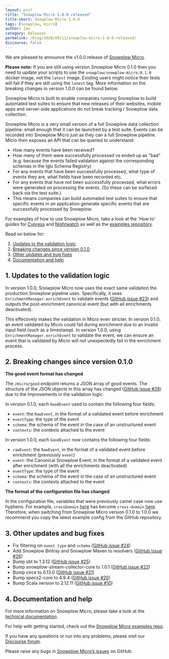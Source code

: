 ```yaml
---
layout: post
title: "Snowplow Micro 1.0.0 released"
title-short: Snowplow Micro 1.0.0
tags: [snowplow, micro]
author: Ian
category: Releases
permalink: /blog/2020/09/11/snowplow-micro-1-0-0-released/
discourse: false
---
```


We are pleased to announce the v1.0.0 release of [Snowplow Micro](https://github.com/snowplow-incubator/snowplow-micro#snowplow-micro).

__Please note:__ If you are still using version Snowplow Micro 0.1.0 then you need to update your scripts to use the `snowplow/snowplow-micro:0.1.0` docker image, not the `latest` image. Existing users might notice their tests will fail if they are still using the `latest` tag. More information on the breaking changes in version 1.0.0 can be found below.

Snowplow Micro is built to enable companies running Snowplow to build automated test suites to ensure that new releases of their websites, mobile apps and server-side applications do not break tracking / Snowplow data collection.

Snowplow Micro is a very small version of a full Snowplow data collection pipeline: small enough that it can be launched by a test suite. Events can be recorded into Snowplow Micro just as they can a full Snowplow pipeline. Micro then exposes an API that can be queried to understand:

* How many events have been received?
* How many of them were successfully processed vs ended up as "bad" (e.g. because the events failed validation against the corresponding schemas in the Iglu Schema Registry)
* For any events that have been successfully processed, what type of events they are, what fields have been recorded etc.
* For any events that have not been successfully processed, what errors were generated on processing the events. (So these can be surfaced back via the test suite.)
* This means companies can build automated test suites to ensure that specific events in an application generate specific events that are successfully processed by Snowplow.

For examples of how to use Snowplow Micro, take a look at the 'How to' guides for [Cypress](https://snowplowanalytics.com/blog/2020/08/07/testing-tracking-with-micro-and-cypress/) and [Nightwatch](https://snowplowanalytics.com/blog/2020/08/07/testing-tracking-with-micro-and-nightwatch/) as well as the [examples repository](https://github.com/snowplow-incubator/snowplow-micro-examples#snowplow-micro-examples). 


Read on below for:

1. [Updates to the validation logic](#validation)
2. [Breaking changes since version 0.1.0](#breaking-changes)
3. [Other updates and bug fixes](#updates)
4. [Documentation and help](#documentation-and-help)

<!--more-->


<h2 id="validation">1. Updates to the validation logic</h2>

In version 1.0.0, Snowplow Micro now uses the exact same validation the production Snowplow pipeline uses. Specifically, it uses `EnrichmentManager.enrichEvent` to validate events ([GitHub issue #23](https://github.com/snowplow-incubator/snowplow-micro/issues/23)) and outputs the post-enrichment canonical event (but with all enrichments deactivated).

This effectively makes the validation in Micro even stricter. In version 0.1.0, an event validated by Micro could fail during enrichment due to an invalid input field (such as a timestamp). In version 1.0.0, using `EnrichmentManager.enrichEvent` to validate the event, we can ensure an event that is validated by Micro will not unexpectedly fail in the enrichment process.


<h2 id="breaking-changes">2. Breaking changes since version 0.1.0</h2>

__The good event format has changed__

The `/micro/good` endpoint returns a JSON array of good events. The structure of the JSON objects in this array has changed ([GitHub issue #28](https://github.com/snowplow-incubator/snowplow-micro/issues/28)) due to the improvements in the validation logic. 

In version 0.1.0, each `GoodEvent` used to contain the following four fields:

* `event`: the `RawEvent`, in the format of a validated event before enrichment
* `eventType`: the type of the event
* `schema`: the schema of the event in the case of an unstructured event
* `contexts`: the contexts attached to the event

In version 1.0.0, each `GoodEvent` now contains the following four fields:

* `rawEvent`: the `RawEvent`, in the format of a validated event before enrichment (previously `event`)
* `event`: the Canonical Snowplow Event, in the format of a validated event after enrichment (with all the enrichments deactivated)
* `eventType`: the type of the event
* `schema`: the schema of the event in the case of an unstructured event
* `contexts`: the contexts attached to the event

__The format of the configuration file has changed__

In the configuration file, variables that were previously camel case now use hyphens. For example, `crossDomain` [here](https://github.com/snowplow-incubator/snowplow-micro/blob/micro-0.1.0/example/micro.conf#L34) has become `cross-domain` [here](https://github.com/snowplow-incubator/snowplow-micro/blob/master/example/micro.conf#L41). Therefore, when switching from Snowplow Micro version 0.1.0 to 1.0.0 we recommend you copy the latest example config from the GitHub repository.


<h2 id="updates">3. Other updates and bug fixes</h2>

- Fix filtering on `event_type` and `schema` ([GitHub issue #24](https://github.com/snowplow-incubator/snowplow-micro/issues/24))
- Add Snowplow Bintray and Snowplow Maven to resolvers ([GitHub issue #26](https://github.com/snowplow-incubator/snowplow-micro/issues/26))
- Bump sbt to 1.3.12 ([GitHub issue #25](https://github.com/snowplow-incubator/snowplow-micro/issues/25))
- Bump snowplow-stream-collector-core to 1.0.1 ([GitHub issue #22](https://github.com/snowplow-incubator/snowplow-micro/issues/22))
- Bump circe to 0.13.0 ([GitHub issue #21](https://github.com/snowplow-incubator/snowplow-micro/issues/21))
- Bump specs2-core to 4.9.4 ([GitHub issue #20](https://github.com/snowplow-incubator/snowplow-micro/issues/20))
- Bump Scala version to 2.12.11 ([GitHub issue #10](https://github.com/snowplow-incubator/snowplow-micro/issues/10))


<h2 id="documentation-and-help">4. Documentation and help</h2>

For more information on Snowplow Micro, please take a look at the [technical documentation](https://github.com/snowplow-incubator/snowplow-micro#snowplow-micro).

For help with getting started, check out the [Snowplow Micro examples repo](https://github.com/snowplow-incubator/snowplow-micro-examples#snowplow-micro-examples).

If you have any questions or run into any problems, please visit our [Discourse forum](https://discourse.snowplowanalytics.com/). 

Please raise any bugs in [Snowplow Micro’s issues](https://github.com/snowplow-incubator/snowplow-micro/issues) on GitHub.
